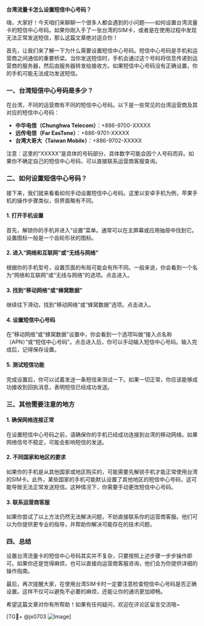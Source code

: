 **台湾流量卡怎么设置短信中心号码？**

嗨，大家好！今天咱们来聊聊一个很多人都会遇到的小问题——如何设置台湾流量卡的短信中心号码。如果你刚入手了一张台湾的SIM卡，或者是在使用过程中发现无法正常发送短信，那么这篇文章绝对适合你！

首先，让我们来了解一下为什么需要设置短信中心号码。短信中心号码是手机和运营商之间通信的重要桥梁。当你发送短信时，手机会通过这个号码将信息传递到运营商的服务器，然后由服务器转发给接收方。如果短信中心号码没有正确设置，你的手机可能无法成功发送短信。

### 一、台湾短信中心号码是多少？

在台湾，不同的运营商有不同的短信中心号码。以下是一些常见的台湾运营商及其对应的短信中心号码：

- **中华电信（Chunghwa Telecom）**：+886-9700-XXXXX
- **远传电信（Far EasTone）**：+886-9701-XXXXX
- **台湾大哥大（Taiwan Mobile）**：+886-9702-XXXXX

注意：这里的“XXXXX”是具体的号码部分，具体数字可能会因个人号码而异。如果你不确定自己的短信中心号码，可以直接联系运营商客服查询。

### 二、如何设置短信中心号码？

接下来，我们就来看看如何手动设置短信中心号码。这里以安卓手机为例，苹果手机的操作步骤类似，但界面略有不同。

#### 1. 打开手机设置

首先，解锁你的手机并进入“设置”菜单。通常可以在主屏幕或应用抽屉中找到它。设置图标一般是一个齿轮形状的图标。

#### 2. 进入“网络和互联网”或“无线与网络”

根据你的手机型号，设置页面的布局可能会有所不同。一般来说，你会看到一个名为“网络和互联网”或“无线与网络”的选项。点击进入。

#### 3. 找到“移动网络”或“蜂窝数据”

继续往下滑动，找到“移动网络”或“蜂窝数据”选项。点击进入。

#### 4. 设置短信中心号码

在“移动网络”或“蜂窝数据”设置中，你会看到一个选项叫做“接入点名称（APN）”或“短信中心号码”。点击进入后，你可以手动输入短信中心号码。输入完成后，记得保存设置。

#### 5. 测试短信功能

完成设置后，你可以试着发送一条短信来测试一下。如果一切正常，你应该能够成功接收到回执消息，表明短信已经成功发送。

### 三、其他需要注意的地方

#### 1. 确保网络连接正常

在设置短信中心号码之前，请确保你的手机已经成功连接到台湾的移动网络。如果网络信号不稳定，可能会影响短信的发送。

#### 2. 不同国家和地区的要求

如果你的手机是从其他国家或地区购买的，可能需要先解锁手机才能正常使用台湾的SIM卡。此外，某些国家的手机可能默认设置了其他地区的短信中心号码，这可能导致无法正常发送短信。这种情况下，你需要手动更改短信中心号码。

#### 3. 联系运营商客服

如果你尝试了以上方法仍然无法解决问题，不妨直接联系你的运营商客服。他们可以为你提供更专业的指导，并帮助你解决可能存在的技术问题。

### 四、总结

设置台湾流量卡的短信中心号码其实并不复杂，只要按照上述步骤一步步操作即可。如果你还是觉得麻烦，也可以直接向运营商客服咨询，他们会为你提供详细的操作指南。

最后，再次提醒大家，在使用台湾SIM卡时一定要注意检查短信中心号码是否正确设置。这样不仅可以避免不必要的麻烦，还能让你的通讯更加顺畅。

希望这篇文章对你有所帮助！如果有任何疑问，欢迎在评论区留言交流哦~

[TG💪+ @jx0703 ![Image](https://github.com/user-attachments/assets/dbca1d08-cadb-493c-b0ec-ad6f7a83f270)]